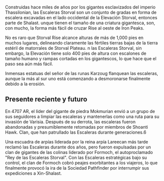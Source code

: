 Construidas hace miles de años por los gigantes esclavizados del imperio Thassilonian, las Escaleras Storval son un conjunto de gradas en forma de escalera excavadas en el lado occidental de la Elevación Storval, entonces parte de Shalast.
unque tienen el tamaño de una criatura gigantesca, son, con mucho, la forma más fácil de cruzar Rise al oeste de Iron Peaks. 

No es raro que Storval Rise alcance alturas de más de 1,000 pies en muchos lugares, delineando claramente las fértiles tierras bajas de la tierra estéril de matorrales de Storval Plateau. 
n las Escaleras Storval, sin embargo, la Elevación tiene solo 400 pies de altura con escalones de tamaño humano y rampas cortadas en los gigantescos, lo que hace que el paso sea aún más fácil.

Inmensas estatuas del señor de las runas Karzoug flanquean las escaleras, aunque la más al sur uno está comenzando a desmoronarse finalmente debido a la erosión.

## Presente reciente y futuro
En 4707 AR, el líder del gigante de piedra Mokmurian envió a un grupo de sus seguidores a limpiar las escaleras y mantenerlas como una ruta para su invasión de Varisia. Después de su derrota, las escaleras fueron abandonadas y presumiblemente retomadas por miembros de Shoanti Hawk. Clan, que han patrullado las Escaleras durante generaciones.6

Una escuadra de arpías liderada por la reina arpía Lareecan más tarde reclamó las Escaleras durante dos años, pero fueron expulsadas por un clan de gigantes de las colinas liderado por Formoch, el autoproclamado "Rey de las Escaleras Storval". Con las Escaleras estratégicas bajo su control, el clan de Formoch cobró peajes exorbitantes a los viajeros, lo que finalmente provocó la ira de la Sociedad Pathfinder por interrumpir sus expediciones a Xin-Shalast.